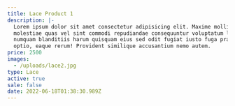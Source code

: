 ```yaml
---
title: Lace Product 1
description: |-
  Lorem ipsum dolor sit amet consectetur adipisicing elit. Maxime mollitia,
  molestiae quas vel sint commodi repudiandae consequuntur voluptatum laborum
  numquam blanditiis harum quisquam eius sed odit fugiat iusto fuga praesentium
  optio, eaque rerum! Provident similique accusantium nemo autem.
price: 2500
images:
  - /uploads/lace2.jpg
type: Lace
active: true
sale: false
date: 2022-06-18T01:38:30.989Z
---
```

